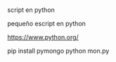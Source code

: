 
###
script en python

pequeño escript en python 

https://www.python.org/

pip install pymongo
python mon.py

